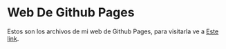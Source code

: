 # Web De Github Pages

Estos son los archivos de mi web de Github Pages, para visitarla ve a [Este link](https://deltagamesyt.github.io).
